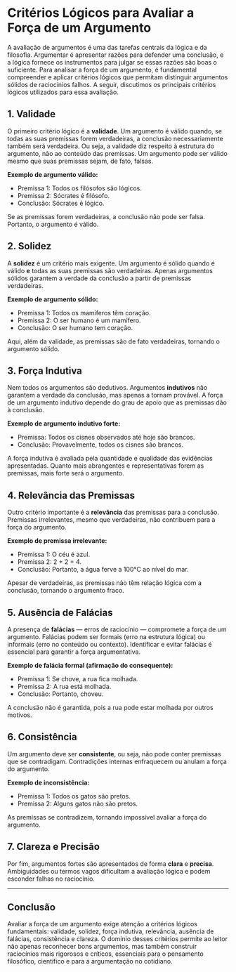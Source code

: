 
# Critérios Lógicos para Avaliar a Força de um Argumento

A avaliação de argumentos é uma das tarefas centrais da lógica e da filosofia. Argumentar é apresentar razões para defender uma conclusão, e a lógica fornece os instrumentos para julgar se essas razões são boas o suficiente. Para analisar a força de um argumento, é fundamental compreender e aplicar critérios lógicos que permitam distinguir argumentos sólidos de raciocínios falhos. A seguir, discutimos os principais critérios lógicos utilizados para essa avaliação.

## 1. Validade

O primeiro critério lógico é a **validade**. Um argumento é válido quando, se todas as suas premissas forem verdadeiras, a conclusão necessariamente também será verdadeira. Ou seja, a validade diz respeito à estrutura do argumento, não ao conteúdo das premissas. Um argumento pode ser válido mesmo que suas premissas sejam, de fato, falsas.

**Exemplo de argumento válido:**

- Premissa 1: Todos os filósofos são lógicos.
- Premissa 2: Sócrates é filósofo.
- Conclusão: Sócrates é lógico.

Se as premissas forem verdadeiras, a conclusão não pode ser falsa. Portanto, o argumento é válido.

## 2. Solidez

A **solidez** é um critério mais exigente. Um argumento é sólido quando é válido **e** todas as suas premissas são verdadeiras. Apenas argumentos sólidos garantem a verdade da conclusão a partir de premissas verdadeiras.

**Exemplo de argumento sólido:**

- Premissa 1: Todos os mamíferos têm coração.
- Premissa 2: O ser humano é um mamífero.
- Conclusão: O ser humano tem coração.

Aqui, além da validade, as premissas são de fato verdadeiras, tornando o argumento sólido.

## 3. Força Indutiva

Nem todos os argumentos são dedutivos. Argumentos **indutivos** não garantem a verdade da conclusão, mas apenas a tornam provável. A força de um argumento indutivo depende do grau de apoio que as premissas dão à conclusão.

**Exemplo de argumento indutivo forte:**

- Premissa: Todos os cisnes observados até hoje são brancos.
- Conclusão: Provavelmente, todos os cisnes são brancos.

A força indutiva é avaliada pela quantidade e qualidade das evidências apresentadas. Quanto mais abrangentes e representativas forem as premissas, mais forte será o argumento.

## 4. Relevância das Premissas

Outro critério importante é a **relevância** das premissas para a conclusão. Premissas irrelevantes, mesmo que verdadeiras, não contribuem para a força do argumento.

**Exemplo de premissa irrelevante:**

- Premissa 1: O céu é azul.
- Premissa 2: 2 + 2 = 4.
- Conclusão: Portanto, a água ferve a 100°C ao nível do mar.

Apesar de verdadeiras, as premissas não têm relação lógica com a conclusão, tornando o argumento fraco.

## 5. Ausência de Falácias

A presença de **falácias** — erros de raciocínio — compromete a força de um argumento. Falácias podem ser formais (erro na estrutura lógica) ou informais (erro no conteúdo ou contexto). Identificar e evitar falácias é essencial para garantir a força argumentativa.

**Exemplo de falácia formal (afirmação do consequente):**

- Premissa 1: Se chove, a rua fica molhada.
- Premissa 2: A rua está molhada.
- Conclusão: Portanto, choveu.

A conclusão não é garantida, pois a rua pode estar molhada por outros motivos.

## 6. Consistência

Um argumento deve ser **consistente**, ou seja, não pode conter premissas que se contradigam. Contradições internas enfraquecem ou anulam a força do argumento.

**Exemplo de inconsistência:**

- Premissa 1: Todos os gatos são pretos.
- Premissa 2: Alguns gatos não são pretos.

As premissas se contradizem, tornando impossível avaliar a força do argumento.

## 7. Clareza e Precisão

Por fim, argumentos fortes são apresentados de forma **clara** e **precisa**. Ambiguidades ou termos vagos dificultam a avaliação lógica e podem esconder falhas no raciocínio.

---

## Conclusão

Avaliar a força de um argumento exige atenção a critérios lógicos fundamentais: validade, solidez, força indutiva, relevância, ausência de falácias, consistência e clareza. O domínio desses critérios permite ao leitor não apenas reconhecer bons argumentos, mas também construir raciocínios mais rigorosos e críticos, essenciais para o pensamento filosófico, científico e para a argumentação no cotidiano.
```
